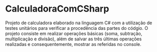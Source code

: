 # CalculadoraComCSharp
Projeto de calculadora elaborado na linguagem C# com a utilização de testes unitários para verificar a procedência das partes do códgio. O projeto consiste em realizar operações básicas (soma, subtração, multiplicação e divisão), além de salvar as três últimas operações realizadas e consequentemente, mostrar as referidas no console.
